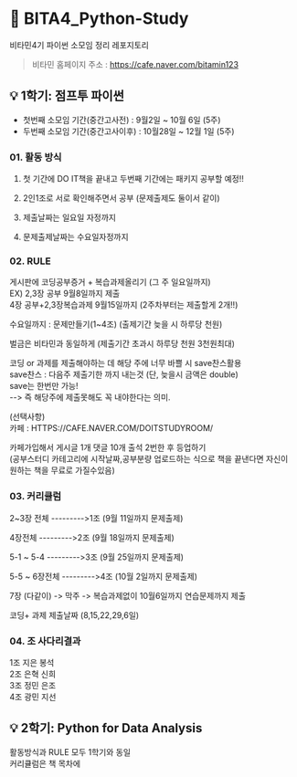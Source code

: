 # :orange: BITA4_Python-Study
비타민4기 파이썬 소모임 정리 레포지토리
> 비타민 홈페이지 주소 : https://cafe.naver.com/bitamin123

## :bulb: 1학기: 점프투 파이썬
* 첫번째 소모임 기간(중간고사전) : 9월2일 ~ 10월 6일 (5주)
* 두번째 소모임 기간(중간고사이후) : 10월28일 ~ 12월 1일 (5주)

### 01. 활동 방식
1. 첫 기간에 DO IT책을 끝내고 두번째 기간에는 패키지 공부할 예정!!

2. 2인1조로 서로 확인해주면서 공부 (문제출제도 둘이서 같이)
3. 제출날짜는 일요일 자정까지
4. 문제출제날짜는 수요일자정까지

### 02. RULE

게시판에 코딩공부증거 + 복습과제올리기 (그 주 일요일까지) <br>
EX) 2,3장 공부 9월8일까지 제출 <br>
    4장 공부+2,3장복습과제 9월15일까지 (2주차부터는 제출할게 2개!!) <br>

수요일까지 : 문제만들기(1~4조) (출제기간 늦을 시 하루당 천원)     <br>                                    

벌금은 비타민과 동일하게 (제출기간 초과시 하루당 천원 3천원최대) <br>

코딩 or 과제를 제출해야하는 데 해당 주에 너무 바쁠 시 save찬스활용 <br>
save찬스 : 다음주 제출기한 까지 내는것 (단, 늦을시 금액은 double) <br>
save는 한번만 가능! <br>
--> 즉 해당주에 제출못해도 꼭 내야한다는 의미. <br>

(선택사항)<br>
카페 : HTTPS://CAFE.NAVER.COM/DOITSTUDYROOM/

카페가입해서 게시글 1개 댓글 10개 출석 2번한 후 등업하기<br>
(공부스터디 카테고리에 시작날짜,공부분량 업로드하는 식으로 책을 끝낸다면 자신이 원하는 책을 무료로 가질수있음)


### 03. 커리큘럼
 
2~3장 전체              --------->1조  (9월 11일까지 문제출제) <br>
 
4장전체                 --------->2조  (9월 18일까지 문제출제) <br>

5-1 ~  5-4              --------->3조  (9월 25일까지 문제출제) <br>

5-5 ~ 6장전체           --------->4조  (10월 2일까지 문제출제) <br>

7장  (다같이) -> 막주 -> 복습과제없이 10월6일까지 연습문제까지 제출 <br>
 
코딩+ 과제 제출날짜 (8,15,22,29,6일) 

 
### 04. 조 사다리결과
1조 지은 봉석 <br>
2조 은혁 신희 <br>
3조 정민 은조 <br>
4조 광민 지선 <br>

## :bulb: 2학기: Python for Data Analysis
활동방식과 RULE 모두 1학기와 동일<br>
커리큘럼은 책 목차에 
